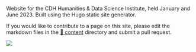 Website for the CDH Humanities & Data Science Institute, held January and June 2023. Built using the Hugo static site generator.

If you would like to contribute to a page on this site, please edit the markdown files in the [📁 content](https://github.com/Princeton-CDH/hds-institute/tree/main/content) directory and submit a pull request.

![](https://raw.githubusercontent.com/Princeton-CDH/hds-institute/main/static/img/ach-retro.svg)